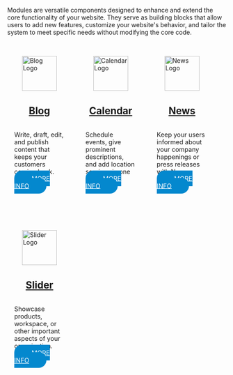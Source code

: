 Modules are versatile components designed to enhance and extend the core functionality of your website. They serve as building blocks that allow users to add new features, customize your website's behavior, and tailor the system to meet specific needs without modifying the core code.

<div style="width: 23%; margin: 1rem 1rem 2rem 0; display: flex; align-items: center; justify-content: center; flex-direction: column; float: left; padding: 1rem;" class="text-center border">
  <img src="https://www.solodev.com/file/16b08fea-ba18-11ea-904e-0eb0590535cd/Solodev_Module_Icons_Blog-4b945c31.jpg" alt="Blog Logo" style="width: 80px;">
  <h2 style="margin-top: 2rem; font-size: 1.4rem;"><a href="/modules/blog">Blog</a></h2>
  <p style="font-size: .9rem; height: 70px;">Write, draft, edit, and publish content that keeps your customers coming back.</p>
  <p style="margin-top: 1rem;"><a href="/modules/blog" style="background-color: #0488ce; color: #fff; padding: .6rem 2.5rem; font-size: .9rem; border-radius: 20px;">MORE INFO</a></p>
</div>

<div style="width: 23%; margin: 1rem 1rem 2rem 0; display: flex; align-items: center; justify-content: center; flex-direction: column; float: left; padding: 1rem;" class="text-center border">
  <img src="https://www.solodev.com/file/08415170-ba53-11ea-904e-0eb0590535cd/Solodev_Module_Icons_EventHub-136fb46d.jpg" alt="Calendar Logo" style="width: 80px;">
  <h2 style="margin-top: 2rem; font-size: 1.4rem;"><a href="/modules/calendar">Calendar</a></h2>
  <p style="font-size: .9rem; height: 70px;">Schedule events, give prominent descriptions, and add location services in one place.</p>
  <p style="margin-top: 1rem;"><a href="/modules/calendar" style="background-color: #0488ce; color: #fff; padding: .6rem 2.5rem; font-size: .9rem; border-radius: 20px;">MORE INFO</a></p>
</div>

<div style="width: 23%; margin: 1rem 1rem 2rem 0; display: flex; align-items: center; justify-content: center; flex-direction: column; float: left; padding: 1rem;" class="text-center border">
  <img src="https://www.solodev.com/file/4bac0fa9-ba4f-11ea-904e-0eb0590535cd/Solodev_Module_Icons_News-e04fd354.jpg" alt="News Logo" style="width: 80px;">
  <h2 style="margin-top: 2rem; font-size: 1.4rem;"><a href="/modules/news">News</a></h2>
  <p style="font-size: .9rem; height: 70px;">Keep your users informed about your company happenings or press releases with News.</p>
  <p style="margin-top: 1rem;"><a href="/modules/news" style="background-color: #0488ce; color: #fff; padding: .6rem 2.5rem; font-size: .9rem; border-radius: 20px;">MORE INFO</a></p>
</div>

<div style="width: 23%; margin: 1rem 0 2rem; margin-top: 1rem; display: flex; align-items: center; justify-content: center; flex-direction: column; float: left; padding: 1rem;" class="text-center border">
  <img src="https://www.solodev.com/file/f9652529-ba4c-11ea-904e-0eb0590535cd/Solodev_Module_Icons_MediaCenter-9dbc50fa.jpg" alt="Slider Logo" style="width: 80px;">
  <h2 style="margin-top: 2rem; font-size: 1.4rem;"><a href="/modules/slider">Slider</a></h2>
  <p style="font-size: .9rem; height: 70px;">Showcase products, workspace, or other important aspects of your organization.</p>
  <p style="margin-top: 1rem;"><a href="/modules/slider" style="background-color: #0488ce; color: #fff; padding: .6rem 2.5rem; font-size: .9rem; border-radius: 20px;">MORE INFO</a></p>
</div>